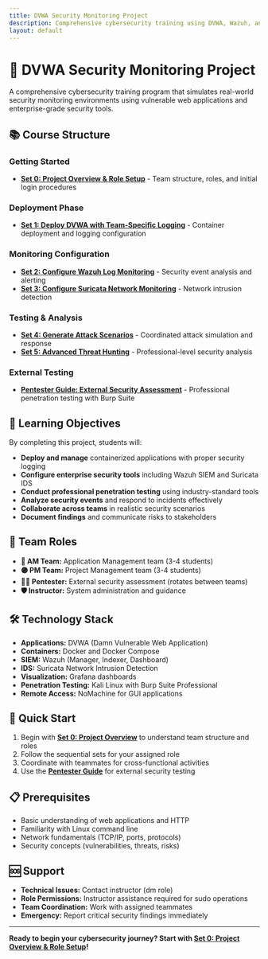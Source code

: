 ```yaml
---
title: DVWA Security Monitoring Project
description: Comprehensive cybersecurity training using DVWA, Wazuh, and Suricata
layout: default
---
```


# 🔐 DVWA Security Monitoring Project

A comprehensive cybersecurity training program that simulates real-world security monitoring environments using vulnerable web applications and enterprise-grade security tools.

## 📚 Course Structure

### Getting Started
- **[Set 0: Project Overview & Role Setup](set0-overview)** - Team structure, roles, and initial login procedures

### Deployment Phase
- **[Set 1: Deploy DVWA with Team-Specific Logging](set1-deployment)** - Container deployment and logging configuration

### Monitoring Configuration  
- **[Set 2: Configure Wazuh Log Monitoring](set2-wazuh)** - Security event analysis and alerting
- **[Set 3: Configure Suricata Network Monitoring](set3-suricata)** - Network intrusion detection

### Testing & Analysis
- **[Set 4: Generate Attack Scenarios](set4-attacks)** - Coordinated attack simulation and response
- **[Set 5: Advanced Threat Hunting](set5-hunting)** - Professional-level security analysis

### External Testing
- **[Pentester Guide: External Security Assessment](pentester-guide)** - Professional penetration testing with Burp Suite

## 🎯 Learning Objectives

By completing this project, students will:

- **Deploy and manage** containerized applications with proper security logging
- **Configure enterprise security tools** including Wazuh SIEM and Suricata IDS
- **Conduct professional penetration testing** using industry-standard tools
- **Analyze security events** and respond to incidents effectively
- **Collaborate across teams** in realistic security scenarios
- **Document findings** and communicate risks to stakeholders

## 👥 Team Roles

- **🔵 AM Team:** Application Management team (3-4 students)
- **🟣 PM Team:** Project Management team (3-4 students)
- **🏴‍☠️ Pentester:** External security assessment (rotates between teams)
- **🛡️ Instructor:** System administration and guidance

## 🛠️ Technology Stack

- **Applications:** DVWA (Damn Vulnerable Web Application)
- **Containers:** Docker and Docker Compose
- **SIEM:** Wazuh (Manager, Indexer, Dashboard)
- **IDS:** Suricata Network Intrusion Detection
- **Visualization:** Grafana dashboards
- **Penetration Testing:** Kali Linux with Burp Suite Professional
- **Remote Access:** NoMachine for GUI applications

## 🚀 Quick Start

1. Begin with **[Set 0: Project Overview](set0-overview)** to understand team structure and roles
2. Follow the sequential sets for your assigned role
3. Coordinate with teammates for cross-functional activities
4. Use the **[Pentester Guide](pentester-guide)** for external security testing

## 📋 Prerequisites

- Basic understanding of web applications and HTTP
- Familiarity with Linux command line
- Network fundamentals (TCP/IP, ports, protocols)
- Security concepts (vulnerabilities, threats, risks)

## 🆘 Support

- **Technical Issues:** Contact instructor (dm role)
- **Role Permissions:** Instructor assistance required for sudo operations  
- **Team Coordination:** Work with assigned teammates
- **Emergency:** Report critical security findings immediately

---

**Ready to begin your cybersecurity journey? Start with [Set 0: Project Overview & Role Setup](set0-overview)!**
